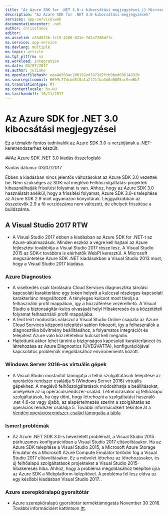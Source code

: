 ```yaml
---
title: "Az Azure SDK for .NET 3.0-s kibocsátási megjegyzései |} Microsoft Docs"
description: "Az Azure SDK for .NET 3.0 kibocsátási megjegyzések"
services: app-service\web
documentationcenter: .net
author: chrissfanos
editor: 
ms.assetid: c83d815b-fc19-4260-821e-7d2a7206dffc
ms.service: app-service
ms.devlang: multiple
ms.topic: article
ms.tgt_pltfrm: na
ms.workload: integration
ms.date: 03/07/2017
ms.author: juliako
ms.openlocfilehash: eea4e569ac2d0192ed7872d2fcb9bed03614832b
ms.sourcegitcommit: 6699c77dcbd5f8a1a2f21fba3d0a0005ac9ed6b7
ms.translationtype: MT
ms.contentlocale: hu-HU
ms.lasthandoff: 10/11/2017
---
```

# <a name="azure-sdk-for-net-30-release-notes"></a>Az Azure SDK for .NET 3.0 kibocsátási megjegyzései

Ez a témakör fontos tudnivalók az Azure SDK 3.0-s verziójának a .NET-keretrendszerhez készült.

##<a name="azure-sdk-for-net-30-release-summary"></a>Az Azure SDK .NET 3.0 kiadás összefoglaló

Kiadás dátuma: 03/07/2017
 
Ebben a kiadásban nincs jelentős változásokat az Azure SDK 3.0 vezettek be. Nem szükséges az SDK-val meglévő Felhőszolgáltatás-projektek kihasználhatják frissítési folyamat is van. Ahhoz, hogy az Azure SDK 3.0 használatát anélkül, hogy a frissítési folyamat, Azure SDK 3.0-s telepítése az Azure SDK 2.9 mint ugyanazon könyvtárak. Leggyakrabban az összetevők 2.9 a fő verziószáma nem változott, de ehelyett frissítése a buildszáma.

## <a name="visual-studio-2017-rtw"></a>A Visual Studio 2017 RTW

- A Visual Studio 2017 ebben a kiadásban az Azure SDK for .NET-t az Azure-alkalmazások. Minden eszköz a végre kell hajtani az Azure fejlesztési továbbítja a Visual Studio 2017 része lesz. A Visual Studio 2015 az SDK-t továbbra is elérhetők WebPI keresztül. A Microsoft megszüntetése Azure SDK .NET kiadásokban a Visual Studio 2013 most, hogy a Visual Studio 2017 kiadása.

### <a name="azure-diagnostics"></a>Azure Diagnostics

- A viselkedés csak tárolására Cloud Services diagnosztika tárolási kapcsolati karakterlánc egy token helyett a kulccsal részleges kapcsolati karakterlánc megváltozott. A tényleges kulcsot most tárolja a felhasználói profil mappában, így a hozzáférése vezérelhető. A Visual Studio a biztonságitár-kulcs olvasását helyi Hibakeresés és a közzétételi folyamat felhasználói profil mappájába. 
- A fent leírt módosítás válaszul a Visual Studio Online csapata az Azure Cloud Services központi telepítési sablon fokozott, így a felhasználók a diagnosztika bővítmény beállításához, a folyamatos integrációt és telepítést Azure való közzétételkor kulcsot kell megadni.
- Hajtottunk akkor lehet tárolni a biztonságos kapcsolati karakterláncot és létrehozása az Azure Diagnostics (ÜVEGVATTA), konfigurációjával kapcsolatos problémák megoldásához environements között.
 
### <a name="windows-server-2016-virtual-machines"></a>Windows Server 2016-os virtuális gépek

- A Visual Studio mostantól támogatja a felhő szolgáltatások telepítése az operációs rendszer családja 5 (Windows Server 2016) virtuális gépekhez. A meglévő felhőszolgáltatások módosíthatja a beállításokat, amelyekre az új operációsrendszer-család. Létrehozásakor új felhőalapú szolgáltatások, ha úgy dönt, hogy létrehozni a szolgáltatást használó .net 4.6-os vagy újabb, az alapértelmezés szerint a szolgáltatás az operációs rendszer családja 5.  További információkért tekintse át a [Vendég operációsrendszer-család támogatja a tábla](../cloud-services/cloud-services-guestos-update-matrix.md).

### <a name="known-issues"></a>Ismert problémák

- Az Azure .NET SDK 3.0-s bevezetett problémát, a Visual Studio 2015 párhuzamos konfigurációban a Visual Studio 2017 eltávolításakor.  Ha az Azure SDK telepítése a Visual Studio 2015, a Microsoft Azure Storage Emulator és a Microsoft Azure Compute Emulator törlődni fog a Visual Studio 2017 eltávolításakor.  Ez a művelet létrehoz az létrehozásakor, és új felhőalapú szolgáltatások projekteket a Visual Studio 2015-hibakeresés hiba. Ahhoz, hogy a probléma megoldásához telepítse újra az Azure SDK a Webplatform-telepítővel.  A probléma fel lesz oldva az egy későbbi kiadásban Visual Studio 2017.  .

 
### <a name="azure-in-role-cache"></a>Azure szerepköralapú gyorsítótár 

- Azure szerepköralapú gyorsítótár terméktámogatás November 30 2016. További információért kattintson [Itt](https://azure.microsoft.com/blog/azure-managed-cache-and-in-role-cache-services-to-be-retired-on-11-30-2016/).




